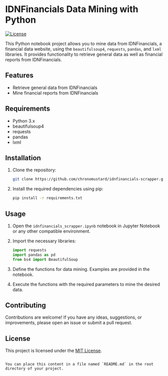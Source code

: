 # IDNFinancials Data Mining with Python

[![License](https://img.shields.io/github/license/chronomustard/idnfinancials-scrapper)](https://github.com/chronomustard/idnfinancials-scrapper/blob/main/LICENSE)

This Python notebook project allows you to mine data from IDNFinancials, a financial data website, using the `beautifulsoup4`, `requests`, `pandas`, and `lxml` libraries. It provides functionality to retrieve general data as well as financial reports from IDNFinancials.

## Features

- Retrieve general data from IDNFinancials
- Mine financial reports from IDNFinancials

## Requirements

- Python 3.x
- beautifulsoup4
- requests
- pandas
- lxml

## Installation

1. Clone the repository:

   ```bash
   git clone https://github.com/chronomustard/idnfinancials-scrapper.git
   ```

2. Install the required dependencies using pip:

   ```bash
   pip install -r requirements.txt
   ```

## Usage

1. Open the `idnfinancials_scrapper.ipynb` notebook in Jupyter Notebook or any other compatible environment.

2. Import the necessary libraries:

   ```python
   import requests
   import pandas as pd
   from bs4 import BeautifulSoup
   ```

3. Define the functions for data mining. Examples are provided in the notebook.

4. Execute the functions with the required parameters to mine the desired data.

## Contributing

Contributions are welcome! If you have any ideas, suggestions, or improvements, please open an issue or submit a pull request.

## License

This project is licensed under the [MIT License](LICENSE).
```

You can place this content in a file named `README.md` in the root directory of your project.
